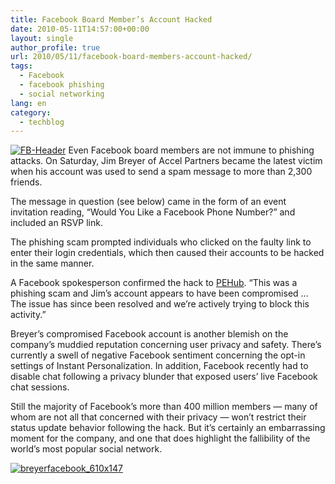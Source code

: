 ```yaml
---
title: Facebook Board Member’s Account Hacked
date: 2010-05-11T14:57:00+00:00
layout: single
author_profile: true
url: 2010/05/11/facebook-board-members-account-hacked/
tags:
  - Facebook
  - facebook phishing
  - social networking
lang: en
category: 
  - techblog
---
```

[![FB-Header](http://lh3.ggpht.com/_vaUVXcmC3OI/S-lpKJEdNUI/AAAAAAAACI4/va5zL9Qd5Vs/FB-Header_thumb%5B1%5D.jpg?imgmax=800 "FB-Header")](http://lh4.ggpht.com/_vaUVXcmC3OI/S-lpH0eL9XI/AAAAAAAACI0/qwwOH7BjXIc/s1600-h/FB-Header%5B3%5D.jpg) Even Facebook board members are not immune to phishing attacks. On Saturday, Jim Breyer of Accel Partners became the latest victim when his account was used to send a spam message to more than 2,300 friends. 

The message in question (see below) came in the form of an event invitation reading, “Would You Like a Facebook Phone Number?” and included an RSVP link. 

The phishing scam prompted individuals who clicked on the faulty link to enter their login credentials, which then caused their accounts to be hacked in the same manner. 

A Facebook spokesperson confirmed the hack to [PEHub](http://www.pehub.com/71201/facebook-loses-face-board-member%E2%80%99s-account-is-breached/). “This was a phishing scam and Jim’s account appears to have been compromised … The issue has since been resolved and we’re actively trying to block this activity.” 

Breyer’s compromised Facebook account is another blemish on the company’s muddied reputation concerning user privacy and safety. There’s currently a swell of negative Facebook sentiment concerning the opt-in settings of Instant Personalization. In addition, Facebook recently had to disable chat following a privacy blunder that exposed users’ live Facebook chat sessions. 

Still the majority of Facebook’s more than 400 million members — many of whom are not all that concerned with their privacy — won’t restrict their status update behavior following the hack. But it’s certainly an embarrassing moment for the company, and one that does highlight the fallibility of the world’s most popular social network.</p> 

[![breyerfacebook_610x147](http://lh6.ggpht.com/_vaUVXcmC3OI/S-lpOem_BgI/AAAAAAAACJA/6QQICV6iBAw/breyerfacebook_610x147_thumb%5B3%5D.png?imgmax=800 "breyerfacebook_610x147")](http://lh3.ggpht.com/_vaUVXcmC3OI/S-lpMKVRzKI/AAAAAAAACI8/Nn7oLwtdBCU/s1600-h/breyerfacebook_610x147%5B5%5D.png)